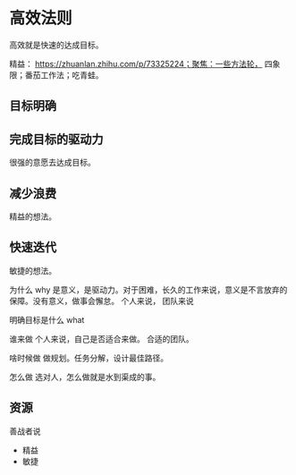 # 高效法则
高效就是快速的达成目标。

精益： https://zhuanlan.zhihu.com/p/73325224；聚焦：一些方法轮， 四象限；番茄工作法；吃青蛙。
## 目标明确

## 完成目标的驱动力
很强的意愿去达成目标。

## 减少浪费
精益的想法。

## 快速迭代
敏捷的想法。

为什么 why
是意义，是驱动力。对于困难，长久的工作来说，意义是不言放弃的保障。没有意义，做事会懈怠。
个人来说，
团队来说

明确目标是什么 what

谁来做
个人来说，自己是否适合来做。
合适的团队。

啥时候做
做规划。任务分解，设计最佳路径。

怎么做
选对人，怎么做就是水到渠成的事。
## 资源
善战者说
* 精益
* 敏捷